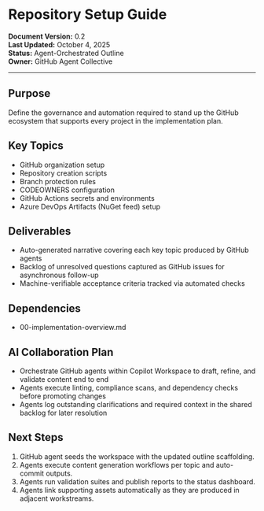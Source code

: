 # Repository Setup Guide

**Document Version:** 0.2  
**Last Updated:** October 4, 2025  
**Status:** Agent-Orchestrated Outline  
**Owner:** GitHub Agent Collective

---

## Purpose

Define the governance and automation required to stand up the GitHub ecosystem that supports every project in the implementation plan.

## Key Topics

- GitHub organization setup
- Repository creation scripts
- Branch protection rules
- CODEOWNERS configuration
- GitHub Actions secrets and environments
- Azure DevOps Artifacts (NuGet feed) setup

## Deliverables

- Auto-generated narrative covering each key topic produced by GitHub agents
- Backlog of unresolved questions captured as GitHub issues for asynchronous follow-up
- Machine-verifiable acceptance criteria tracked via automated checks

## Dependencies

- 00-implementation-overview.md

## AI Collaboration Plan

- Orchestrate GitHub agents within Copilot Workspace to draft, refine, and validate content end to end
- Agents execute linting, compliance scans, and dependency checks before promoting changes
- Agents log outstanding clarifications and required context in the shared backlog for later resolution

## Next Steps

1. GitHub agent seeds the workspace with the updated outline scaffolding.
2. Agents execute content generation workflows per topic and auto-commit outputs.
3. Agents run validation suites and publish reports to the status dashboard.
4. Agents link supporting assets automatically as they are produced in adjacent workstreams.
